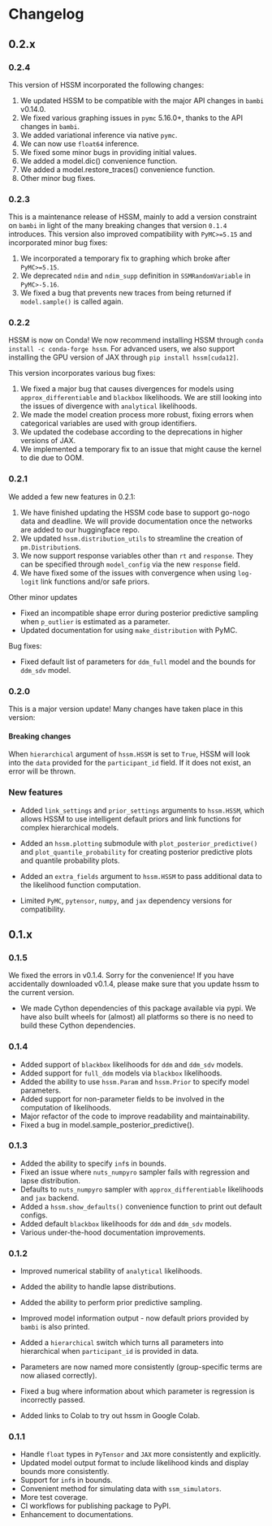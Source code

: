 # Changelog

## 0.2.x

### 0.2.4

This version of HSSM incorporated the following changes:

1. We updated HSSM to be compatible with the major API changes in `bambi` v0.14.0.
2. We fixed various graphing issues in `pymc` 5.16.0+, thanks to the API changes in `bambi`.
3. We added variational inference via native `pymc`.
4. We can now use `float64` inference.
5. We fixed some minor bugs in providing initial values.
6. We added a model.dic() convenience function.
7. We added a model.restore_traces() convenience function.
8. Other minor bug fixes.

### 0.2.3

This is a maintenance release of HSSM, mainly to add a version constraint on `bambi` in light of the many breaking changes that version `0.1.4` introduces. This version also improved compatibility with `PyMC>=5.15` and incorporated minor bug fixes:

1. We incorporated a temporary fix to graphing which broke after `PyMC>=5.15`.
2. We deprecated `ndim` and `ndim_supp` definition in `SSMRandomVariable` in `PyMC>-5.16`.
3. We fixed a bug that prevents new traces from being returned if `model.sample()` is called again.

### 0.2.2

HSSM is now on Conda! We now recommend installing HSSM through `conda install -c conda-forge hssm`. For advanced users, we also support installing the GPU version of JAX through `pip install hssm[cuda12]`.

This version incorporates various bug fixes:

1. We fixed a major bug that causes divergences for models using `approx_differentiable` and `blackbox` likelihoods. We are still looking into the issues of divergence with `analytical` likelihoods.
2. We made the model creation process more robust, fixing errors when categorical variables are used with group identifiers.
3. We updated the codebase according to the deprecations in higher versions of JAX.
4. We implemented a temporary fix to an issue that might cause the kernel to die due to OOM.

### 0.2.1

We added a few new features in 0.2.1:

1. We have finished updating the HSSM code base to support go-nogo data and deadline. We will provide documentation once the networks are added to our huggingface repo.
2. We updated `hssm.distribution_utils` to streamline the creation of `pm.Distribution`s.
3. We now support response variables other than `rt` and `response`. They can be specified through `model_config` via the new `response` field.
4. We have fixed some of the issues with convergence when using `log-logit` link functions and/or safe priors.

Other minor updates

- Fixed an incompatible shape error during posterior predictive sampling when `p_outlier` is estimated as a parameter.
- Updated documentation for using `make_distribution` with PyMC.

Bug fixes:

- Fixed default list of parameters for `ddm_full` model and the bounds for `ddm_sdv` model.

### 0.2.0

This is a major version update! Many changes have taken place in this version:

#### Breaking changes

When `hierarchical` argument of `hssm.HSSM` is set to `True`, HSSM will look into the
`data` provided for the `participant_id` field. If it does not exist, an error will
be thrown.

### New features

- Added `link_settings` and `prior_settings` arguments to `hssm.HSSM`, which allows HSSM
  to use intelligent default priors and link functions for complex hierarchical models.

- Added an `hssm.plotting` submodule with `plot_posterior_predictive()` and
  `plot_quantile_probability` for creating posterior predictive plots and quantile
  probability plots.

- Added an `extra_fields` argument to `hssm.HSSM` to pass additional data to the
  likelihood function computation.

- Limited `PyMC`, `pytensor`, `numpy`, and `jax` dependency versions for compatibility.

## 0.1.x

### 0.1.5

We fixed the errors in v0.1.4. Sorry for the convenience! If you have accidentally
downloaded v0.1.4, please make sure that you update hssm to the current version.

- We made Cython dependencies of this package available via pypi. We have also built
  wheels for (almost) all platforms so there is no need to build these Cython
  dependencies.

### 0.1.4

- Added support of `blackbox` likelihoods for `ddm` and `ddm_sdv` models.
- Added support for `full_ddm` models via `blackbox` likelihoods.
- Added the ability to use `hssm.Param` and `hssm.Prior` to specify model parameters.
- Added support for non-parameter fields to be involved in the computation of likelihoods.
- Major refactor of the code to improve readability and maintainability.
- Fixed a bug in model.sample_posterior_predictive().

### 0.1.3

- Added the ability to specify `inf`s in bounds.
- Fixed an issue where `nuts_numpyro` sampler fails with regression and lapse distribution.
- Defaults to `nuts_numpyro` sampler with `approx_differentiable` likelihoods and `jax` backend.
- Added a `hssm.show_defaults()` convenience function to print out default configs.
- Added default `blackbox` likelihoods for `ddm` and `ddm_sdv` models.
- Various under-the-hood documentation improvements.

### 0.1.2

- Improved numerical stability of `analytical` likelihoods.
- Added the ability to handle lapse distributions.
- Added the ability to perform prior predictive sampling.
- Improved model information output - now default priors provided by `bambi` is also printed.
- Added a `hierarchical` switch which turns all parameters into hierarchical
  when `participant_id` is provided in data.
- Parameters are now named more consistently (group-specific terms are now aliased correctly).

- Fixed a bug where information about which parameter is regression is incorrectly passed.
- Added links to Colab to try out hssm in Google Colab.

### 0.1.1

- Handle `float` types in `PyTensor` and `JAX` more consistently and explicitly.
- Updated model output format to include likelihood kinds and display bounds more consistently.
- Support for `inf`s in bounds.
- Convenient method for simulating data with `ssm_simulators`.
- More test coverage.
- CI workflows for publishing package to PyPI.
- Enhancement to documentations.
